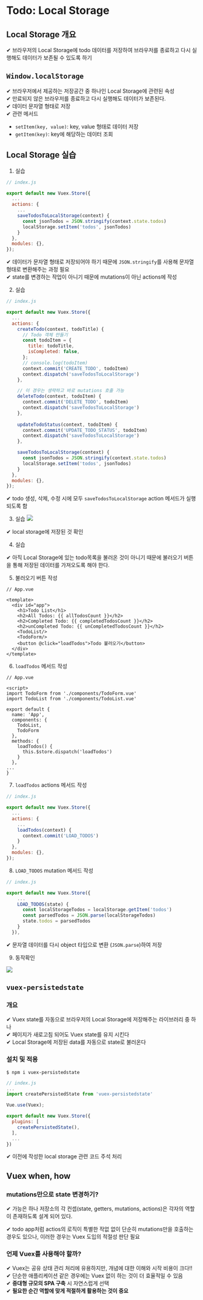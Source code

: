 # Todo: Local Storage

## Local Storage 개요
✔ 브라우저의 Local Storage에 todo 데이터를 저장하여 브라우저를 종료하고 다시 실행해도 데이터가 보존될 수 있도록 하기  

## `Window.localStorage`
✔ 브라우저에서 제공하는 저장공간 중 하나인 Local Storage에 관련된 속성  
✔ 만료되지 않은 브라우저를 종료하고 다시 실행해도 데이터가 보존된다.  
✔ 데이터 문자열 형태로 저장  
✔ 관련 메서드
- `setItem(key, value)`: key, value 형태로 데이터 저장
- `getItem(key)`: key에 해당하는 데이터 조회

## Local Storage 실습

1. 실습
```javascript
// index.js

export default new Vuex.Store({
  ...
  actions: {
    ...
    saveTodosToLocalStorage(context) {
      const jsonTodos = JSON.stringify(context.state.todos)
      localStorage.setItem('todos', jsonTodos)
    }
  },
  modules: {},
});

```

✔ 데이터가 문자열 형태로 저장되어야 하기 때문에 `JSON.stringify`를 사용해 문자열 형태로 변환해주는 과정 필요  
✔ state를 변경하는 작업이 아니기 때문에 mutations이 아닌 actions에 작성

2. 실습
```javascript
// index.js

export default new Vuex.Store({
  ...
  actions: {
    createTodo(context, todoTitle) {
      // Todo 객체 만들기
      const todoItem = {
        title: todoTitle,
        isCompleted: false,
      };
      // console.log(todoItem)
      context.commit('CREATE_TODO', todoItem)
      context.dispatch('saveTodosToLocalStorage')
    },

    // 이 경우는 생략하고 바로 mutations 호출 가능
    deleteTodo(context, todoItem) {
      context.commit('DELETE_TODO', todoItem)
      context.dispatch('saveTodosToLocalStorage')
    },
    
    updateTodoStatus(context, todoItem) {
      context.commit('UPDATE_TODO_STATUS', todoItem)
      context.dispatch('saveTodosToLocalStorage')
    },

    saveTodosToLocalStorage(context) {
      const jsonTodos = JSON.stringify(context.state.todos)
      localStorage.setItem('todos', jsonTodos)
    }
  },
  modules: {},
});
```

✔ todo 생성, 삭제, 수정 시에 모두 `saveTodosToLocalStorage` action 메서드가 실행되도록 함

3. 실습
![](assets/Todo_localstorage.md/2022-11-08-11-39-44.png)

✔ local storage에 저장된 것 확인  

4. 실습
   
✔ 아직 Local Storage에 있는 todo목록을 불러온 것이 아니기 때문에 불러오기 버튼을 통해 저장된 데이터를 가져오도록 해야 한다.  

5. 불러오기 버튼 작성

```vue
// App.vue

<template>
  <div id="app">
    <h1>Todo List</h1>
    <h2>All Todos: {{ allTodosCount }}</h2>
    <h2>Completed Todo: {{ completedTodosCount }}</h2>
    <h2>unCompleted Todo: {{ unCompletedTodosCount }}</h2>
    <TodoList/>
    <TodoForm/>
    <button @click="loadTodos">Todo 불러오기</button>
  </div>
</template>
```

6. `loadTodos` 메서드 작성

```vue
// App.vue

<script>
import TodoForm from './components/TodoForm.vue'
import TodoList from './components/TodoList.vue'

export default {
  name: 'App',
  components: {
    TodoList,
    TodoForm
  },
  methods: {
    loadTodos() {
      this.$store.dispatch('loadTodos')
    }
  },
...
}
```

7. `loadTodos` actions 메서드 작성

```javascript
// index.js

export default new Vuex.Store({
  ...
  actions: {
    ...
    loadTodos(context) {
      context.commit('LOAD_TODOS')
    }
  },
  modules: {},
});

```

8. `LOAD_TODOS` mutation 메서드 작성

```javascript
// index.js

export default new Vuex.Store({
    ...
    LOAD_TODOS(state) {
      const localStorageTodos = localStorage.getItem('todos')
      const parsedTodos = JSON.parse(localStorageTodos)
      state.todos = parsedTodos
    }
  }),
```

✔ 문자열 데이터를 다시 object 타입으로 변환 (`JSON.parse`)하여 저장

9. 동작확인

![](assets/Todo_localstorage.md/2022-11-08-11-48-22.png)

## `vuex-persistedstate`

### 개요
✔ Vuex state를 자동으로 브라우저의 Local Storage에 저장해주는 라이브러리 중 하나  
✔ 페이지가 새로고침 되어도 Vuex state를 유지 시킨다  
✔ Local Storage에 저장된 data를 자동으로 state로 불러온다

### 설치 및 적용

```shell
$ npm i vuex-persistedstate
```

```javascript
// index.js
...
import createPersistedState from 'vuex-persistedstate'

Vue.use(Vuex);

export default new Vuex.Store({
  plugins: [
    createPersistedState(),
  ],
  ...
})
```

✔ 이전에 작성한 local storage 관련 코드 주석 처리

## Vuex when, how

### mutations만으로 state 변경하기?
✔ 가능은 하나 저장소의 각 컨셉(state, getters, mutations, actions)은 각자의 역할이 존재하도록 설계 되어 있다.

✔ todo app처럼 actios의 로직이 특별한 작없 없이 단순히 mutations만을 호출하는 경우도 있으나, 이러한 경우는 Vuex 도입의 적절성 판단 필요  

### 언제 Vuex를 사용해야 할까?
✔ Vuex는 공유 상태 관리 처리에 유용하지만, 개념에 대한 이해와 시작 비용이 크다!!  
✔ 단순한 애플리케이션 같은 경우에는 Vuex 없이 하는 것이 더 효율적일 수 있음  
✔ **중대형 규모의 SPA 구축** 시 자연스럽게 선택  
✔ **필요한 순간 역할에 맞게 적절하게 활용하는 것이 중요**